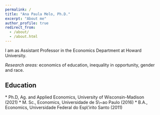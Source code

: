 ```yaml
---
permalink: /
title: "Ana Paula Melo, Ph.D."
excerpt: "About me"
author_profile: true
redirect_from: 
  - /about/
  - /about.html
---
```


I am as Assistant Professor in the Economics Department at Howard University.

<em> Research areas:</em> economics of education, inequality in opportunity, gender and race.

<h2>Education</h2>
  * Ph.D, Ag. and Applied Economics, University of Wisconsin-Madison (2021)
  * M. Sc., Economics, Universidade de S\~ao Paulo (2016)
  * B.A., Economics, Universidade Federal do Esp\'irito Santo (2011)
